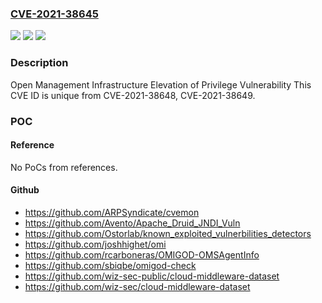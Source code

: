 ### [CVE-2021-38645](https://cve.mitre.org/cgi-bin/cvename.cgi?name=CVE-2021-38645)
![](https://img.shields.io/static/v1?label=Product&message=Azure%20Open%20Management%20Infrastructure&color=blue)
![](https://img.shields.io/static/v1?label=Version&message=n%2Fa&color=blue)
![](https://img.shields.io/static/v1?label=Vulnerability&message=Elevation%20of%20Privilege&color=brighgreen)

### Description

Open Management Infrastructure Elevation of Privilege Vulnerability This CVE ID is unique from CVE-2021-38648, CVE-2021-38649.

### POC

#### Reference
No PoCs from references.

#### Github
- https://github.com/ARPSyndicate/cvemon
- https://github.com/Avento/Apache_Druid_JNDI_Vuln
- https://github.com/Ostorlab/known_exploited_vulnerbilities_detectors
- https://github.com/joshhighet/omi
- https://github.com/rcarboneras/OMIGOD-OMSAgentInfo
- https://github.com/sbiqbe/omigod-check
- https://github.com/wiz-sec-public/cloud-middleware-dataset
- https://github.com/wiz-sec/cloud-middleware-dataset

